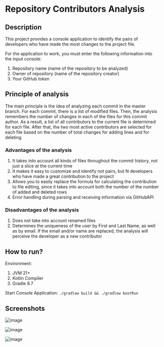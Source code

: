 # Repository Contributors Analysis

## Description

This project provides a console application to identify the pairs of developers who
have made the most changes to the project file.

For the application to work, you must enter the following information into the input console:

1. Repository name (name of the repository to be analyzed)
2. Owner of repository (name of the repository creator)
3. Your GitHub token

## Principle of analysis

The main principle is the idea of analyzing each commit in the master branch. For each commit, there is a list
of modified files. Then, the analysis remembers the number of changes in each of the files for this commit author. As a
result, a list of all contributors to the current file is determined for each file. After that,
the two most active contributors are selected for each file based on the number of total changes for adding lines and
for deleting

### Advantages of the analysis

1. It takes into account all kinds of files throughout the commit history, not just a slice at the current time
2. It makes it easy to customize and identify not pairs, but N developers who have made a great contribution to the
   project
3. Allows you to easily replace the formula for calculating the contribution to file editing, since it takes into
   account both the number of the number of added and deleted rows
4. Error handling during parsing and receiving information via GitHubAPI

### Disadvantages of the analysis

1. Does not take into account renamed files
2. Determines the uniqueness of the user by First and Last Name, as well as by email. If the
   email and/or name are replaced, the analysis will perceive the developer as a new contributor

## How to run?

Environment:

1. JVM 21+
2. Kotlin Compiler
3. Gradle 8.7

Start Console Application:
```./gradlew build && ./gradlew bootRun```

## Screenshots

![image](https://github.com/Fant1k34/JB-Logical-Coupling/assets/45245696/aff48a4d-d372-42c4-bd03-786c2c0f0ad6)

![image](https://github.com/Fant1k34/JB-Logical-Coupling/assets/45245696/06b52ea7-5488-4b02-977e-84efce35aaa4)

![image](https://github.com/Fant1k34/JB-Logical-Coupling/assets/45245696/dcfb727f-1b4c-4e6c-8223-9cd55760fbe2)
